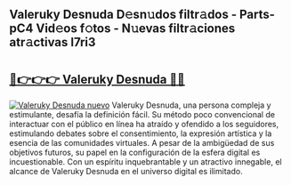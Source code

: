 ## Valeruky Desnuda D𝚎sn𝚞dos filtr𝚊dos - Parts-pC4 Vid𝚎os f𝚘tos - N𝚞evas filtr𝚊ciones atr𝚊ctivas l7ri3

# <h2><a href="http://mb2pqna.tromn.icu/?c=Valeruky+Desnuda">🔗👉👉👉 Valeruky Desnuda 🔗🔗</a></h2>

[![Valeruky Desnuda nuevo](https://i.imgur.com/pEAQMta.gif)](http://mb2pqna.tromn.icu/?c=Valeruky+Desnuda)
Valeruky Desnuda, una persona compleja y estimulante, desafía la definición fácil. Su método poco convencional de interactuar con el público en línea ha atraído y ofendido a los seguidores, estimulando debates sobre el consentimiento, la expresión artística y la esencia de las comunidades virtuales. A pesar de la ambigüedad de sus objetivos futuros, su papel en la configuración de la esfera digital es incuestionable. Con un espíritu inquebrantable y un atractivo innegable, el alcance de Valeruky Desnuda en el universo digital es ilimitado.
